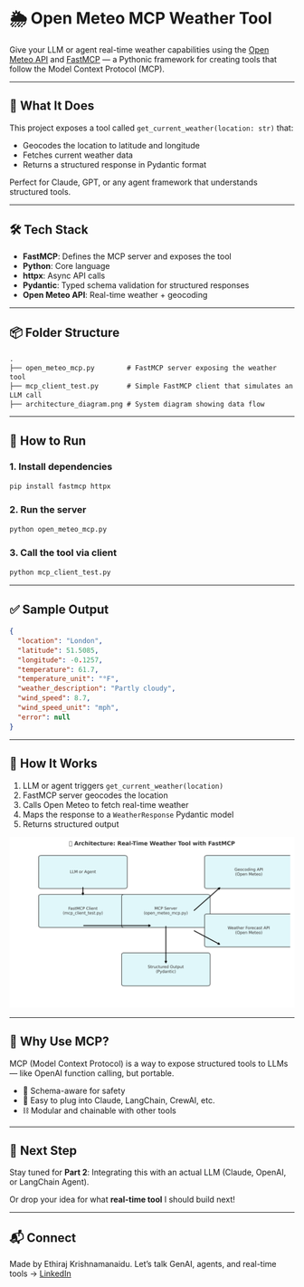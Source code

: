 # 🌦️ Open Meteo MCP Weather Tool

Give your LLM or agent real-time weather capabilities using the [Open Meteo API](https://open-meteo.com) and [FastMCP](https://gofastmcp.com) — a Pythonic framework for creating tools that follow the Model Context Protocol (MCP).

---

## 🚀 What It Does
This project exposes a tool called `get_current_weather(location: str)` that:
- Geocodes the location to latitude and longitude
- Fetches current weather data
- Returns a structured response in Pydantic format

Perfect for Claude, GPT, or any agent framework that understands structured tools.

---

## 🛠️ Tech Stack
- **FastMCP**: Defines the MCP server and exposes the tool
- **Python**: Core language
- **httpx**: Async API calls
- **Pydantic**: Typed schema validation for structured responses
- **Open Meteo API**: Real-time weather + geocoding

---

## 📦 Folder Structure
```
.
├── open_meteo_mcp.py        # FastMCP server exposing the weather tool
├── mcp_client_test.py       # Simple FastMCP client that simulates an LLM call
├── architecture_diagram.png # System diagram showing data flow
```

---

## 📄 How to Run

### 1. Install dependencies
```bash
pip install fastmcp httpx
```

### 2. Run the server
```bash
python open_meteo_mcp.py
```

### 3. Call the tool via client
```bash
python mcp_client_test.py
```

---

## ✅ Sample Output
```json
{
  "location": "London",
  "latitude": 51.5085,
  "longitude": -0.1257,
  "temperature": 61.7,
  "temperature_unit": "°F",
  "weather_description": "Partly cloudy",
  "wind_speed": 8.7,
  "wind_speed_unit": "mph",
  "error": null
}
```

---

## 🔗 How It Works

1. LLM or agent triggers `get_current_weather(location)`
2. FastMCP server geocodes the location
3. Calls Open Meteo to fetch real-time weather
4. Maps the response to a `WeatherResponse` Pydantic model
5. Returns structured output

![Architecture Diagram](fastmcp_weather_architecture.png)

---

## 💬 Why Use MCP?
MCP (Model Context Protocol) is a way to expose structured tools to LLMs — like OpenAI function calling, but portable.

- 🚀 Schema-aware for safety
- 🧩 Easy to plug into Claude, LangChain, CrewAI, etc.
- ⛓️ Modular and chainable with other tools

---

## 🤖 Next Step
Stay tuned for **Part 2**: Integrating this with an actual LLM (Claude, OpenAI, or LangChain Agent).

Or drop your idea for what **real-time tool** I should build next!

---

## 📬 Connect
Made by Ethiraj Krishnamanaidu.
Let’s talk GenAI, agents, and real-time tools → [LinkedIn](https://www.linkedin.com/in/ethiraj-krishnamanaidu/)

